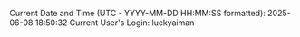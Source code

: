 Current Date and Time (UTC - YYYY-MM-DD HH:MM:SS formatted): 2025-06-08 18:50:32
Current User's Login: luckyaiman
